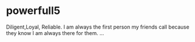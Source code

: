 # powerfull5
Diligent,Loyal, Reliable. I am always the first person my friends call because they know I am always there for them. ...
